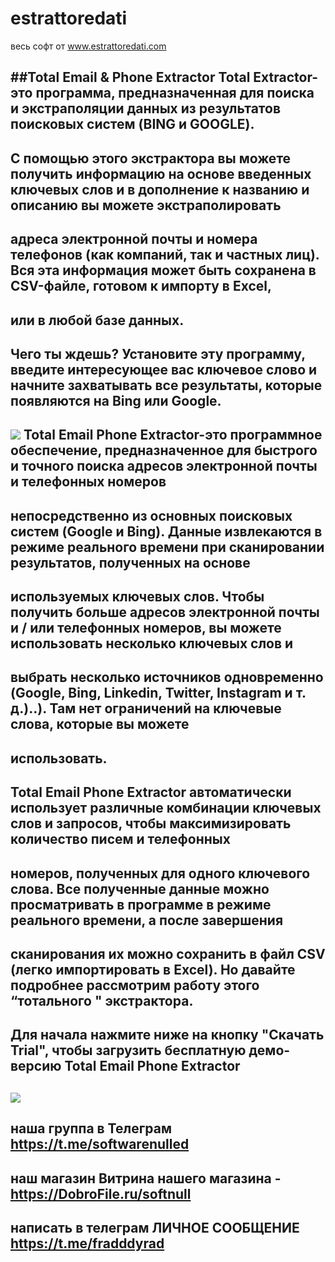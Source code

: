 # estrattoredati
весь софт от www.estrattoredati.com


##Total Email & Phone Extractor
Total Extractor-это программа, предназначенная для поиска и экстраполяции данных из результатов поисковых систем (BING и GOOGLE). 
-
С помощью этого экстрактора вы можете получить информацию на основе введенных ключевых слов и в дополнение к названию и описанию вы можете экстраполировать 
-
адреса электронной почты и номера телефонов (как компаний, так и частных лиц). Вся эта информация может быть сохранена в CSV-файле, готовом к импорту в Excel,
-
или в любой базе данных.
-
Чего ты ждешь? Установите эту программу, введите интересующее вас ключевое слово и начните захватывать все результаты, которые появляются на Bing или Google.
-
![](https://www.estrattoredati.com/wp-content/uploads/2023/07/total-extractor-banner.jpg)
Total Email Phone Extractor-это программное обеспечение, предназначенное для быстрого и точного поиска адресов электронной почты и телефонных номеров 
-
непосредственно из основных поисковых систем (Google и Bing). Данные извлекаются в режиме реального времени при сканировании результатов, полученных на основе
-
используемых ключевых слов. Чтобы получить больше адресов электронной почты и / или телефонных номеров, вы можете использовать несколько ключевых слов и 
-
выбрать несколько источников одновременно (Google, Bing, Linkedin, Twitter, Instagram и т. д.)..). Там нет ограничений на ключевые слова, которые вы можете 
-
использовать.
-

Total Email Phone Extractor автоматически использует различные комбинации ключевых слов и запросов, чтобы максимизировать количество писем и телефонных
-
номеров, полученных для одного ключевого слова. Все полученные данные можно просматривать в программе в режиме реального времени, а после завершения
-
сканирования их можно сохранить в файл CSV (легко импортировать в Excel). Но давайте подробнее рассмотрим работу этого “тотального " экстрактора.
-

Для начала нажмите ниже на кнопку "Скачать Trial", чтобы загрузить бесплатную демо-версию Total Email Phone Extractor
-
![](https://www.estrattoredati.com/wp-content/uploads/2023/07/total-extractor.png)
-
наша группа в Телеграм https://t.me/softwarenulled
-
наш магазин Витрина нашего магазина - https://DobroFile.ru/softnull
-
написать в телеграм ЛИЧНОЕ СООБЩЕНИЕ https://t.me/fradddyrad
-





